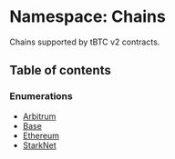 # Namespace: Chains

Chains supported by tBTC v2 contracts.

## Table of contents

### Enumerations

- [Arbitrum](../enums/Chains.Arbitrum.md)
- [Base](../enums/Chains.Base.md)
- [Ethereum](../enums/Chains.Ethereum.md)
- [StarkNet](../enums/Chains.StarkNet.md)

